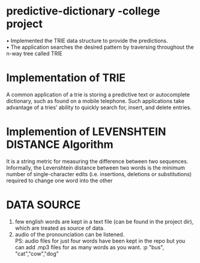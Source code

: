 # predictive-dictionary -college project

   •	Implemented the TRIE data structure to provide the predictions.        
   •	The application searches the desired pattern by traversing throughout the n-way tree called TRIE


# Implementation of TRIE 

A common application of a trie is storing a predictive text or autocomplete dictionary, such as found on a mobile telephone. Such applications take advantage of a tries’ ability to quickly search for, insert, and delete entries.

# Implemention of LEVENSHTEIN DISTANCE Algorithm

It is a string metric for measuring the difference between two sequences. 
Informally, the Levenshtein distance between two words is the minimum number of single-character edits (i.e. insertions, deletions or substitutions) required to change one word into the other



# DATA SOURCE
1. few english words are kept in a text file (can be found in the project dir), which are treated as source of data.
2. audio of the pronounciation can be listened.                                                                                             
   PS: audio files for just four words have been kept in the repo but you can add .mp3 files for as many words as you want. :p
      "bus", "cat","cow","dog"
